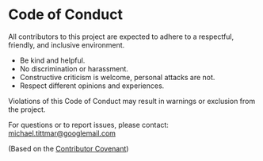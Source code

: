 # Code of Conduct

All contributors to this project are expected to adhere to a respectful, friendly, and inclusive environment.

- Be kind and helpful.
- No discrimination or harassment.
- Constructive criticism is welcome, personal attacks are not.
- Respect different opinions and experiences.

Violations of this Code of Conduct may result in warnings or exclusion from the project.

For questions or to report issues, please contact: michael.tittmar@googlemail.com

(Based on the [Contributor Covenant](https://www.contributor-covenant.org/)) 